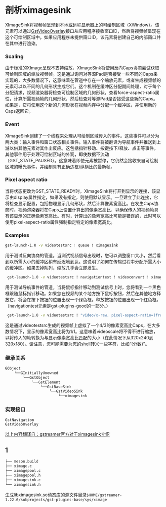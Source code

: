# 剖析ximagesink

XImageSink将视频帧呈现到本地或远程显示器上的可绘制区域（XWindow）。该元素可以通过[GstVideoOverlay](https://gstreamer.freedesktop.org/documentation/video/gstvideooverlay.html?gi-language=c#GstVideoOverlay)接口从应用程序接收窗口ID，然后将视频帧呈现在这个可绘制区域中。如果应用程序未提供窗口ID，该元素将创建自己的内部窗口并在其中进行渲染。

### Scaling

由于标准的XImage呈现不支持缩放，XImageSink将使用反向Caps协商尝试获取可绘制区域的缩放视频帧。这是通过询问对等源Pad是否接受一些不同的Caps来实现的，大多数情况下，这意味着在管道中存在一个缩放元素，或者生成视频帧的元素可以以不同的几何形状生成它们。这个机制在缓冲区分配期间处理，对于每个分配请求，视频渲染器将检查可绘制区域的几何形状，查看force-aspect-ratio属性，计算所需视频帧的几何形状，然后检查对等源Pad是否接受这些新的Caps。如果是，它将使用这个新的几何形状在视频内存中分配一个缓冲区，并使用新的Caps返回它。

### Event

XImageSink创建了一个线程来处理从可绘制区域传入的事件。这些事件可以分为两大类：输入事件和窗口状态相关事件。输入事件将被翻译为导航事件并推送到上游以供其他元素对其作出反应。这包括指针移动、按键按下/释放、点击等事件。其他事件用于处理可绘制区域的外观，即使数据不流动（GST_STATE_PAUSED）。这意味着即使元素被暂停，它仍然会接收来自可绘制区域的曝光事件，并绘制具有正确边框/纵横比的最新帧。

### Pixel aspect ratio

当将状态更改为GST_STATE_READY时，XImageSink将打开到显示的连接，该显示由display属性指定，如果没有指定，则使用默认显示。一旦建立了此连接，它将检查显示配置，包括物理显示几何形状，然后计算像素宽高比。在发生Caps协商时，视频渲染器将在Caps上设置计算出的像素宽高比，以确保传入的视频帧具有该显示的正确像素宽高比。有时，计算出的像素宽高比可能是错误的，此时可以使用pixel-aspect-ratio属性强制指定特定的像素宽高比。

### Examples

```bash
gst-launch-1.0 -v videotestsrc ! queue ! ximagesink
```
用于测试反向协商的管道。当测试视频信号出现时，您可以调整窗口大小，然后看到以所需大小的缓冲区稍有延迟地到达。这说明了如何在传输过程中分配所需大小的缓冲区。如果去掉队列，缩放几乎会立即发生。


```bash
 gst-launch-1.0 -v videotestsrc ! navigationtest ! videoconvert ! ximagesink
```

用于测试导航事件的管道。当将鼠标指针移动到测试信号上时，您将看到一个黑色框跟随鼠标指针移动。如果您在视频的某个地方按下鼠标按钮，然后在其他地方释放它，将会在按下按钮的位置出现一个绿色框，释放按钮的位置出现一个红色框。（navigationtest元素是gst-plugins-good的一部分。）

```bash
 gst-launch-1.0 -v videotestsrc ! "video/x-raw, pixel-aspect-ratio=(fraction)4/3" ! videoscale ! ximagesink
```

这是通过videotestsrc生成的视频帧上虚拟了一个4/3的像素宽高比Caps，在大多数情况下，显示的像素宽高比将为1/1。这意味着videoscale将不得不进行缩放，以将传入的帧转换为与显示像素宽高比匹配的大小（在此情况下从320x240到320x180）。请注意，您可能需要为您的shell转义一些字符，比如“(分数)”。

### 继承关系

```c
GObject
    ╰──GInitiallyUnowned
        ╰──GstObject
            ╰──GstElement
                ╰──GstBaseSink
                    ╰──GstVideoSink
                        ╰──ximagesink
```

### 实现接口

```
GstNavigation
GstVideoOverlay
```

[以上内容翻译自：gstreamer官方对于ximagesink介绍](https://gstreamer.freedesktop.org/documentation/ximagesink/index.html?gi-language=c)

## 1 

```bash
├── meson.build
├── ximage.c
├── ximagepool.c
├── ximagepool.h
├── ximagesink.c
└── ximagesink.h
```

生成libximagesink.so动态库的源文件目录`$HOME/gstreamer-1.22.6/subprojects/gst-plugins-base/sys/ximage`

